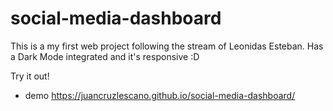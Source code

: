 # social-media-dashboard
This is a my first web project following the stream of Leonidas Esteban. Has a Dark Mode integrated and it's responsive :D

Try it out!
- demo https://juancruzlescano.github.io/social-media-dashboard/
